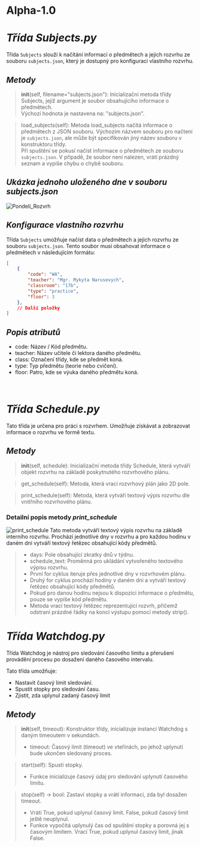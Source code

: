 # Alpha-1.0

# *Třída Subjects.py*
Třída `Subjects` slouží k načítání informací o předmětech a jejich rozvrhu ze souboru `subjects.json`, který je dostupný pro konfiguraci vlastního rozvrhu.

## *Metody*
> __init__(self, filename="subjects.json"): Inicializační metoda třídy Subjects, jejíž argument je soubor obsahujícího informace o předmětech.</br> Výchozí hodnota je nastavena na: "subjects.json".

> load_subjects(self): Metoda load_subjects načítá informace o předmětech z JSON souboru. Výchozím názvem souboru pro načtení je `subjects.json`, ale může být specifikován jiný název souboru v konstruktoru třídy.</br>
> Při spuštění se pokusí načíst informace o předmětech ze souboru `subjects.json`. V případě, že soubor není nalezen, vrátí prázdný seznam a vypíše chybu o chybě souboru.

## *Ukázka jednoho uloženého dne v souboru subjects.json*
![Pondeli_Rozvrh](https://github.com/tomasnovotnyy/Alpha-1.0/assets/84340580/f601298f-cb5c-4538-bb3e-c928221bb0f2)

## *Konfigurace vlastního rozvrhu*
Třída `Subjects` umožňuje načíst data o předmětech a jejich rozvrhu ze souboru `subjects.json`. Tento soubor musí obsahovat informace o předmětech v následujícím formátu:

```json
[
    {
        "code": "WA",
        "teacher": "Mgr. Mykyta Narusevych",
        "classroom": "17b",
        "type": "practice",
        "floor": 3
    },
    // Další položky
]
```

## *Popis atributů*
- code: Název / Kód předmětu.
- teacher: Název učitele či lektora daného předmětu.
- class: Označení třídy, kde se předmět koná.
- type: Typ předmětu (teorie nebo cvičení).
- floor: Patro, kde se výuka daného předmětu koná.
</br></br></br>

# *Třída Schedule.py*
Tato třída je určena pro práci s rozvrhem. Umožňuje získávat a zobrazovat informace o rozvrhu ve formě textu.

## *Metody*
> __init__(self, schedule): Inicializační metoda třídy Schedule, která vytváří objekt rozvrhu na základě poskytnutého rozvrhového plánu.

> get_schedule(self): Metoda, která vrací rozvrhový plán jako 2D pole.

> print_schedule(self): Metoda, která vytváří textový výpis rozvrhu dle vnitřního rozvrhového plánu.
### **Detailní popis metody _print_schedule_**
![print_schedule](https://github.com/tomasnovotnyy/Alpha-1.0/assets/84340580/4b9e9bd0-55fc-4c85-a01c-6ae8357076d3)
Tato metoda vytváří textový výpis rozvrhu na základě interního rozvrhu. Prochází jednotlivé dny v rozvrhu a pro každou hodinu v daném dni vytváří textový řetězec obsahující kódy předmětů.
> - days: Pole obsahující zkratky dnů v týdnu.
> - schedule_text: Proměnná pro ukládání vytvořeného textového výpisu rozvrhu.
> - První for cyklus iteruje přes jednotlivé dny v rozvrhovém plánu.
> - Druhý for cyklus prochází hodiny v daném dni a vytváří textový řetězec obsahující kódy předmětů.
> - Pokud pro danou hodinu nejsou k dispozici informace o předmětu, pouze se vypíše kód předmětu.
> - Metoda vrací textový řetězec reprezentující rozvrh, přičemž odstraní prázdné řádky na konci výstupu pomocí metody strip().

# *Třída Watchdog.py*
Třída Watchdog je nástroj pro sledování časového limitu a přerušení provádění procesu po dosažení daného časového intervalu.

Tato třída umožňuje:

- Nastavit časový limit sledování.
- Spustit stopky pro sledování času.
- Zjistit, zda uplynul zadaný časový limit
## *Metody*
> __init__(self, timeout): Konstruktor třídy, inicializuje instanci Watchdog s daným timeoutem v sekundách.
> - timeout: Časový limit (timeout) ve vteřinách, po jehož uplynutí bude ukončen sledovaný proces.

> start(self): Spustí stopky.
> - Funkce inicializuje časový údaj pro sledování uplynutí časového limitu.

> stop(self) -> bool: Zastaví stopky a vrátí informaci, zda byl dosažen timeout.
> - Vrátí True, pokud uplynul časový limit. False, pokud časový limit ještě neuplynul.
> - Funkce vypočítá uplynulý čas od spuštění stopky a porovná jej s časovým limitem. Vrací True, pokud uplynul časový limit, jinak False.
